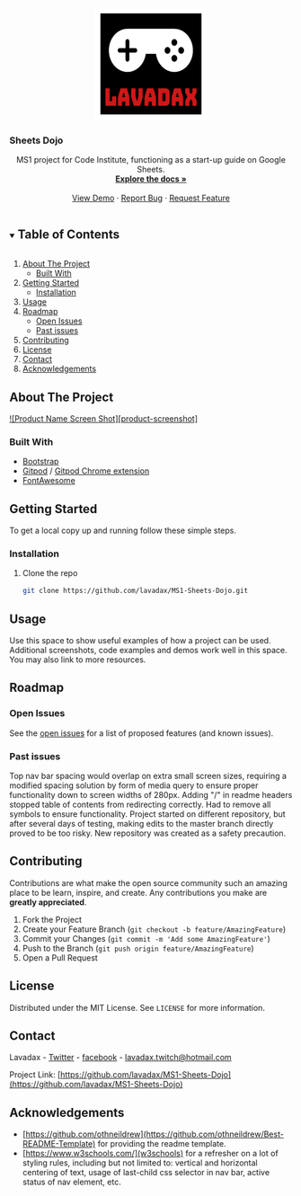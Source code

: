 <!-- PROJECT LOGO -->
<br />
<p align="center">
  <a href="https://github.com/lavadax/MS1-Sheets-Dojo">
    <img src="assets/images/logo.png" alt="Logo" width="200" height="200">
  </a>

  ### Sheets Dojo

  <p align="center">
    MS1 project for Code Institute, functioning as a start-up guide on Google Sheets.
    <br />
    <a href="https://github.com/lavadax/MS1-Sheets-Dojo"><strong>Explore the docs »</strong></a>
    <br />
    <br />
    <a href="https://github.com/lavadax/MS1-Sheets-Dojo">View Demo</a>
    ·
    <a href="https://github.com/lavadax/MS1-Sheets-Dojo/issues">Report Bug</a>
    ·
    <a href="https://github.com/lavadax/MS1-Sheets-Dojo/issues">Request Feature</a>
  </p>
</p>



<!-- TABLE OF CONTENTS -->
<details open="open">
  <summary><h2 style="display: inline-block">Table of Contents</h2></summary>
  <ol>
    <li>
      <a href="#about-the-project">About The Project</a>
      <ul>
        <li><a href="#built-with">Built With</a></li>
      </ul>
    </li>
    <li>
      <a href="#getting-started">Getting Started</a>
      <ul>
        <li><a href="#installation">Installation</a></li>
      </ul>
    </li>
    <li><a href="#usage">Usage</a></li>
    <li>
        <a href="#roadmap">Roadmap</a>
        <ul>
            <li><a href="#open-issues">Open Issues</a></li>
            <li><a href="#past-issues">Past issues</a></li>
            </ul></li>
    <li><a href="#contributing">Contributing</a></li>
    <li><a href="#license">License</a></li>
    <li><a href="#contact">Contact</a></li>
    <li><a href="#acknowledgements">Acknowledgements</a></li>
  </ol>
</details>



<!-- ABOUT THE PROJECT -->
## About The Project

[![Product Name Screen Shot][product-screenshot]](https://example.com)


### Built With

* [Bootstrap](https://getbootstrap.com/)
* [Gitpod](https://www.gitpod.io/) / [Gitpod Chrome extension](https://chrome.google.com/webstore/detail/gitpod-dev-environments-i/dodmmooeoklaejobgleioelladacbeki)
* [FontAwesome](https://fontawesome.com/)



<!-- GETTING STARTED -->
## Getting Started

To get a local copy up and running follow these simple steps.

### Installation

1. Clone the repo
   ```sh
   git clone https://github.com/lavadax/MS1-Sheets-Dojo.git
   ```

<!-- USAGE EXAMPLES -->
## Usage

Use this space to show useful examples of how a project can be used. Additional screenshots, code examples and demos work well in this space. You may also link to more resources.


<!-- ROADMAP -->
## Roadmap

### Open Issues

See the [open issues](https://github.com/lavadax/MS1-Sheets-Dojo/issues) for a list of proposed features (and known issues).

### Past issues

Top nav bar spacing would overlap on extra small screen sizes, requiring a modified spacing solution by form of media query to ensure proper functionality down to screen widths of 280px.
Adding "/" in readme headers stopped table of contents from redirecting correctly. Had to remove all symbols to ensure functionality.
Project started on different repository, but after several days of testing, making edits to the master branch directly proved to be too risky. New repository was created as a safety precaution.

<!-- CONTRIBUTING -->
## Contributing

Contributions are what make the open source community such an amazing place to be learn, inspire, and create. Any contributions you make are **greatly appreciated**.

1. Fork the Project
2. Create your Feature Branch (`git checkout -b feature/AmazingFeature`)
3. Commit your Changes (`git commit -m 'Add some AmazingFeature'`)
4. Push to the Branch (`git push origin feature/AmazingFeature`)
5. Open a Pull Request



<!-- LICENSE -->
## License

Distributed under the MIT License. See `LICENSE` for more information.



<!-- CONTACT -->
## Contact

Lavadax - [Twitter](https://twitter.com/LavadaxTwitch) - [facebook](https://www.facebook.com/Lavadax) - lavadax.twitch@hotmail.com

Project Link: [https://github.com/lavadax/MS1-Sheets-Dojo](https://github.com/lavadax/MS1-Sheets-Dojo)



<!-- ACKNOWLEDGEMENTS -->
## Acknowledgements

* [https://github.com/othneildrew](https://github.com/othneildrew/Best-README-Template) for providing the readme template.
* [https://www.w3schools.com/](w3schools) for a refresher on a lot of styling rules, including but not limited to: vertical and horizontal centering of text, usage of last-child css selector in nav bar, active status of nav element, etc.